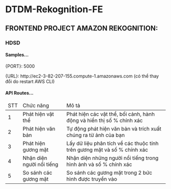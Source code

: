 # DTDM-Rekognition-FE

<h2>FRONTEND PROJECT AMAZON REKOGNITION:</h2>
<h3>HDSD</h3>
<h4>Samples...</h4>
<p>{PORT}: 5000</p>
<p>{URL}: http://ec2-3-82-207-155.compute-1.amazonaws.com (có thể thay đổi do restart AWS CLI)</p>
<h4>API Routes...</h4>
<table>
  <thead>
    <tr>
      <td>STT</td>
      <td>Chức năng</td>
      <td>Mô tả</td>
    </tr>
  </thead>
  <tbody>
    <tr>
      <td>1</td>
      <td>Phát hiện vật thể</td>
      <td>Phát hiện các vật thể, bối cảnh, hành động và hiển thị số % chính xác</td>
    </tr>
    <tr>
      <td>2</td>
      <td>Phát hiện văn bản</td>
      <td>Tự động phát hiện văn bản và trích xuất chúng ra từ ảnh của bạn</td>
    </tr>
    <tr>
      <td>3</td>
      <td>Phát hiện gương mặt</td>
      <td>Lấy dữ liệu phân tích về các thuộc tính trên gương mặt và số % chính xác</td>
    </tr>
    <tr>
      <td>4</td>
      <td>Nhận diện người nổi tiếng</td>
      <td>Nhận diện những người nổi tiếng trong hình ảnh và số % chính xác</td>
    </tr>
    <tr>
      <td>5</td>
      <td>So sánh các gương mặt</td>
      <td>So sánh các gương mặt trong 2 bức hình được truyền vào</td>
    </tr>
  </tbody>
</table>
